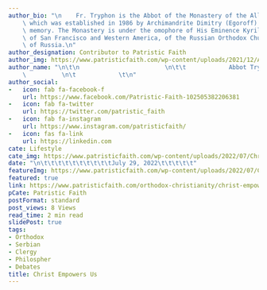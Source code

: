 ```yaml
---
author_bio: "\n    Fr. Tryphon is the Abbot of the Monastery of the All-Merciful Saviour,\
    \ which was established in 1986 by Archimandrite Dimitry (Egoroff) of blessed\
    \ memory. The Monastery is under the omophore of His Eminence Kyrill, Archbishop\
    \ of San Francisco and Western America, of the Russian Orthodox Church Outside\
    \ of Russia.\n"
author_designation: Contributor to Patristic Faith
author_img: https://www.patristicfaith.com/wp-content/uploads/2021/12/Abbot-Tryphon-Headshot-150x150.png
author_name: "\n\t\n                        \n\t\t            Abbot Tryphon      \
    \          \n\t            \t\n"
author_social:
-   icon: fab fa-facebook-f
    url: https://www.facebook.com/Patristic-Faith-102505382206381
-   icon: fab fa-twitter
    url: https://twitter.com/patristic_faith
-   icon: fab fa-instagram
    url: https://www.instagram.com/patristicfaith/
-   icon: fas fa-link
    url: https://linkedin.com
cate: Lifestyle
cate_img: https://www.patristicfaith.com/wp-content/uploads/2022/07/Christ-Empowers-Us.png
date: "\n\t\t\t\t\t\t\t\t\t\tJuly 29, 2022\t\t\t\t\t"
featureImg: https://www.patristicfaith.com/wp-content/uploads/2022/07/Christ-Empowers-Us.png
featured: true
link: https://www.patristicfaith.com/orthodox-christianity/christ-empowers-us/
pCate: Patristic Faith
postFormat: standard
post_views: 8 Views
read_time: 2 min read
slidePost: true
tags:
- Orthodox
- Serbian
- Clergy
- Philospher
- Debates
title: Christ Empowers Us
---
```

